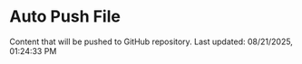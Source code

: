# Auto Push File

Content that will be pushed to GitHub repository.
Last updated: 08/21/2025, 01:24:33 PM